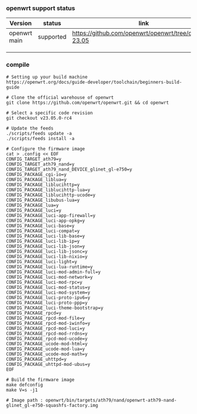 ### openwrt support status

| Version      | status       | link                                                         |
| ------------ | ------------ | ------------------------------------------------------------ |
| openwrt main | supported | https://github.com/openwrt/openwrt/tree/openwrt-23.05 |
|              |              |                                                              |
|              |              |                                                              |
|              |              |                                                              |

### compile

```
# Setting up your build machine
https://openwrt.org/docs/guide-developer/toolchain/beginners-build-guide

# Clone the official warehouse of openwrt
git clone https://github.com/openwrt/openwrt.git && cd openwrt

# Select a specific code revision
git checkout v23.05.0-rc4

# Update the feeds
./scripts/feeds update -a
./scripts/feeds install -a

# Configure the firmware image
cat > .config << EOF
CONFIG_TARGET_ath79=y
CONFIG_TARGET_ath79_nand=y
CONFIG_TARGET_ath79_nand_DEVICE_glinet_gl-e750=y
CONFIG_PACKAGE_cgi-io=y
CONFIG_PACKAGE_liblua=y
CONFIG_PACKAGE_liblucihttp=y
CONFIG_PACKAGE_liblucihttp-lua=y
CONFIG_PACKAGE_liblucihttp-ucode=y
CONFIG_PACKAGE_libubus-lua=y
CONFIG_PACKAGE_lua=y
CONFIG_PACKAGE_luci=y
CONFIG_PACKAGE_luci-app-firewall=y
CONFIG_PACKAGE_luci-app-opkg=y
CONFIG_PACKAGE_luci-base=y
CONFIG_PACKAGE_luci-compat=y
CONFIG_PACKAGE_luci-lib-base=y
CONFIG_PACKAGE_luci-lib-ip=y
CONFIG_PACKAGE_luci-lib-json=y
CONFIG_PACKAGE_luci-lib-jsonc=y
CONFIG_PACKAGE_luci-lib-nixio=y
CONFIG_PACKAGE_luci-light=y
CONFIG_PACKAGE_luci-lua-runtime=y
CONFIG_PACKAGE_luci-mod-admin-full=y
CONFIG_PACKAGE_luci-mod-network=y
CONFIG_PACKAGE_luci-mod-rpc=y
CONFIG_PACKAGE_luci-mod-status=y
CONFIG_PACKAGE_luci-mod-system=y
CONFIG_PACKAGE_luci-proto-ipv6=y
CONFIG_PACKAGE_luci-proto-ppp=y
CONFIG_PACKAGE_luci-theme-bootstrap=y
CONFIG_PACKAGE_rpcd=y
CONFIG_PACKAGE_rpcd-mod-file=y
CONFIG_PACKAGE_rpcd-mod-iwinfo=y
CONFIG_PACKAGE_rpcd-mod-luci=y
CONFIG_PACKAGE_rpcd-mod-rrdns=y
CONFIG_PACKAGE_rpcd-mod-ucode=y
CONFIG_PACKAGE_ucode-mod-html=y
CONFIG_PACKAGE_ucode-mod-lua=y
CONFIG_PACKAGE_ucode-mod-math=y
CONFIG_PACKAGE_uhttpd=y
CONFIG_PACKAGE_uhttpd-mod-ubus=y
EOF

# Build the firmware image
make defconfig
make V=s -j1

# Image path : openwrt/bin/targets/ath79/nand/openwrt-ath79-nand-glinet_gl-e750-squashfs-factory.img
```
